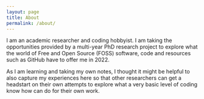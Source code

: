 ```yaml
---
layout: page
title: About
permalink: /about/
---
```


I am an academic researcher and coding hobbyist. I am taking the opportunities provided by a multi-year PhD research project to explore what the world of Free and Open Source (FOSS) software, code and resources such as GitHub have to offer me in 2022. 

As I am learning and taking my own notes, I thought it might be helpful to also capture my experiences here so that other researchers can get a headstart on their own attempts to explore what a very basic level of coding know how can do for their own work.
